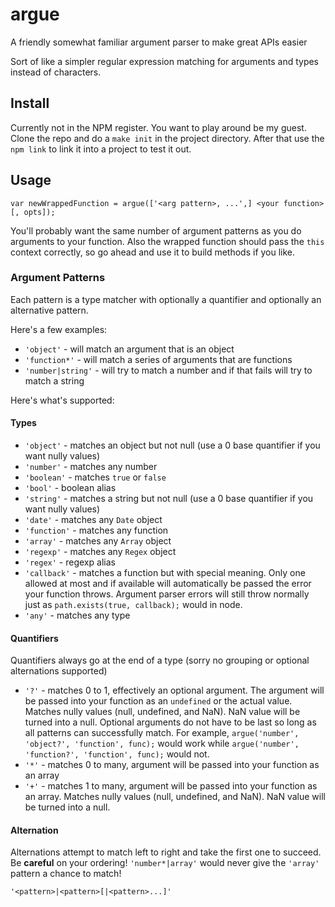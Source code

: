 # argue
A friendly somewhat familiar argument parser to make great APIs easier

Sort of like a simpler regular expression matching for arguments and types instead of characters.

## Install
Currently not in the NPM register. You want to play around be my guest. 
Clone the repo and do a `make init` in the project directory.
After that use the `npm link` to link it into a project to test it out.

## Usage
    var newWrappedFunction = argue(['<arg pattern>, ...',] <your function> [, opts]);
You'll probably want the same number of argument patterns as you do arguments to your function.
Also the wrapped function should pass the `this` context correctly, so go ahead and use it to build methods if you like.
  
### Argument Patterns
Each pattern is a type matcher with optionally a quantifier and optionally an alternative pattern.

Here's a few examples:
* `'object'` - will match an argument that is an object
* `'function*'` - will match a series of arguments that are functions
* `'number|string'` - will try to match a number and if that fails will try to match a string
  
Here's what's supported:
#### Types
* `'object'` - matches an object but not null (use a 0 base quantifier if you want nully values)
* `'number'` - matches any number
* `'boolean'` - matches `true` or `false`
* `'bool'` - boolean alias
* `'string'` - matches a string but not null (use a 0 base quantifier if you want nully values)
* `'date'` - matches any `Date` object
* `'function'` - matches any function
* `'array'` - matches any `Array` object
* `'regexp'` - matches any `Regex` object
* `'regex'` - regexp alias
* `'callback'` - matches a function but with special meaning. Only one allowed at most and if available will automatically be passed the error your function throws. Argument parser errors will still throw normally just as `path.exists(true, callback);` would in node.
* `'any'` - matches any type

#### Quantifiers
Quantifiers always go at the end of a type (sorry no grouping or optional alternations supported)

* `'?'` - matches 0 to 1, effectively an optional argument. The argument will be passed into your function as an `undefined` or the actual value. Matches nully values (null, undefined, and NaN). NaN value will be turned into a null. Optional arguments do not have to be last so long as all patterns can successfully match. For example, `argue('number', 'object?', 'function', func);` would work while `argue('number', 'function?', 'function', func);` would not.
* `'*'` - matches 0 to many, argument will be passed into your function as an array
* `'+'` - matches 1 to many, argument will be passed into your function as an array. Matches nully values (null, undefined, and NaN). NaN value will be turned into a null. 

#### Alternation
Alternations attempt to match left to right and take the first one to succeed. Be **careful** on your ordering!
`'number*|array'` would never give the `'array'` pattern a chance to match!

`'<pattern>|<pattern>[|<pattern>...]'`
